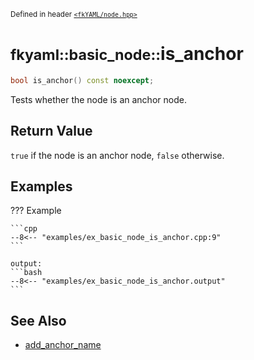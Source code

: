 <small>Defined in header [`<fkYAML/node.hpp>`](https://github.com/fktn-k/fkYAML/blob/develop/include/fkYAML/node.hpp)</small>

# <small>fkyaml::basic_node::</small>is_anchor

```cpp
bool is_anchor() const noexcept;
```

Tests whether the node is an anchor node.  

## **Return Value**

`true` if the node is an anchor node, `false` otherwise.  

## **Examples**

??? Example

    ```cpp
    --8<-- "examples/ex_basic_node_is_anchor.cpp:9"
    ```

    output:
    ```bash
    --8<-- "examples/ex_basic_node_is_anchor.output"
    ```

## **See Also**

* [add_anchor_name](add_anchor_name.md)
